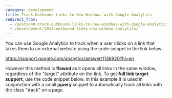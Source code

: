 ```yaml
---
category: development
title: Track Outbound Links to New Windows with Google Analytics
redirect_from:
  - /posts/40-track-outbound-links-to-new-windows-with-google-analytics/
  - /development/2014/outbound-links-new-window-analytics/
---
```


<p>You can use Google Analytics to track when a user clicks on a link that takes them to an external website using the code snippet in the link below:</p>

<p><a href="https://support.google.com/analytics/answer/1136920?hl=en">https://support.google.com/analytics/answer/1136920?hl=en</a></p>

<p>However this method is <strong>flawed </strong>as it opens all links in the same window, regardless of the &quot;target&quot; attribute on the link. To get&nbsp;<strong>full link target support</strong>, use the code snippet below. In this example it is used in conjunction with a small <strong>jquery </strong>snippet to automatically track all links with the class &quot;track&quot; on a page.</p>

<p><script src="https://gist.github.com/maxmumford/9832776.js"></script></p>

<p><script src="https://gist.github.com/maxmumford/9832796.js"></script></p>
